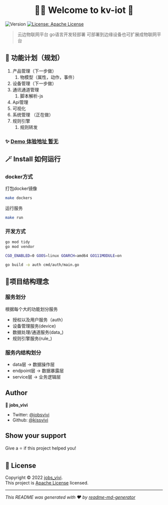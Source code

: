 <h1 align="center">🎊🥂 Welcome to kv-iot 👋</h1>
<p>
  <img alt="Version" src="https://img.shields.io/badge/version-0.0.1-blue.svg?cacheSeconds=2592000" />
  <a href="https://github.com/kissvivi/kv-iot/blob/main/LICENSE" target="_blank">
    <img alt="License: Apache License" src="https://img.shields.io/badge/License-Apache License-yellow.svg" />
  </a>

[//]: # (  <a href="https://twitter.com/jobsvivi" target="_blank">)

[//]: # (    <img alt="Twitter: jobsvivi" src="https://img.shields.io/twitter/follow/jobsvivi.svg?style=social" />)

[//]: # (  </a>)
</p>

> 云边物联网平台 go语言开发轻部署 可部署到边缘设备也可扩展成物联网平台

## 📅 功能计划（规划）
1. 产品管理（下一步做）
   1. 物模型（属性，动作，事件）
2. 设备管理（下一步做）
3. 通讯通道管理
   1. 脚本解析-js
4. Api管理
5. 可视化
6. 系统管理 （正在做）
7. 规则引擎
   1. 规则转发

### ✨ [Demo 体验地址 暂无](127.0.0.1)

## 🪄 Install 如何运行
### docker方式
打包docker镜像
```sh
make dockers
```

运行服务
```sh
make run
```

### 开发方式
```sh
go mod tidy
go mod vendor

CGO_ENABLED=0 GOOS=linux GOARCH=amd64 GO111MODULE=on

go build -o auth cmd/auth/main.go
```

## 📝项目结构理念
### 服务划分
根据每个大的功能划分服务
- 授权以及用户服务（auth）
- 设备管理服务(device)
- 数据处理/通道服务(data_)
- 规则引擎服务(rule_)


### 服务内结构划分
- data层 -> 数据操作层
- endpoint层 -> 数据暴露层
- service层 -> 业务逻辑层

## Author

👤 **jobs_vivi**

* Twitter: [@jobsvivi](https://twitter.com/jobsvivi)
* Github: [@kissvivi](https://github.com/kissvivi)

## Show your support

Give a ⭐️ if this project helped you!

## 📝 License

Copyright © 2022 [jobs_vivi](https://github.com/kissvivi).<br />
This project is [Apache License](https://github.com/kissvivi/kv-iot/blob/main/LICENSE) licensed.

***
_This README was generated with ❤️ by [readme-md-generator](https://github.com/kefranabg/readme-md-generator)_